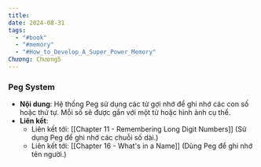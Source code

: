 ```yaml
---
title: 
date: 2024-08-31
tags:
  - "#book"
  - "#memory"
  - "#How_to_Develop_A_Super_Power_Memory"
Chương: Chương5
---
```

### Peg System

- **Nội dung**: Hệ thống Peg sử dụng các từ gợi nhớ để ghi nhớ các con số hoặc thứ tự. Mỗi số sẽ được gắn với một từ hoặc hình ảnh cụ thể.
- **Liên kết**:
    - Liên kết tới: [[Chapter 11 - Remembering Long Digit Numbers]] (Sử dụng Peg để ghi nhớ các chuỗi số dài.)
    - Liên kết tới: [[Chapter 16 - What's in a Name]] (Dùng Peg để ghi nhớ tên người.)